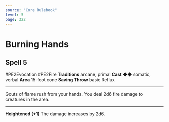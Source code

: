```yaml
---
source: "Core Rulebook"
level: 5
page: 322
---
```


# Burning Hands
## Spell 5
#PE2Evocation #PE2Fire
**Traditions** arcane, primal
**Cast** ◆◆ somatic, verbal
**Area** 15-foot cone
**Saving Throw** basic Reflux

-----
Gouts of flame rush from your hands. You deal 2d6 fire damage to creatures in the area.

---
**Heightened (+1)** The damage increases by 2d6.